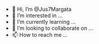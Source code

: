 - 👋 Hi, I’m @Jus7Margata
- 👀 I’m interested in ...
- 🌱 I’m currently learning ...
- 💞️ I’m looking to collaborate on ...
- 📫 How to reach me ...

<!---
Jus7Margata/Jus7Margata is a ✨ special ✨ repository because its `README.md` (this file) appears on your GitHub profile.
You can click the Preview link to take a look at your changes.
--->
